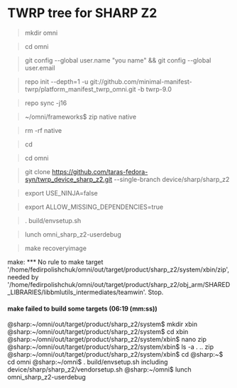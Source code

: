 # TWRP tree for SHARP Z2
>mkdir omni

>cd omni

>git config --global user.name "you name" && git config --global user.email 

>repo init --depth=1 -u git://github.com/minimal-manifest-twrp/platform_manifest_twrp_omni.git -b twrp-9.0

>repo sync -j16

>~/omni/frameworks$ zip native native

>rm -rf native

>cd

>cd omni

>git clone https://github.com/taras-fedora-syn/twrp_device_sharp_z2.git --single-branch device/sharp/sharp_z2

>export USE_NINJA=false

>export ALLOW_MISSING_DEPENDENCIES=true

>. build/envsetup.sh

>lunch omni_sharp_z2-userdebug

>make recoveryimage



make: *** No rule to make target '/home/fedirpolishchuk/omni/out/target/product/sharp_z2/system/xbin/zip', needed by '/home/fedirpolishchuk/omni/out/target/product/sharp_z2/obj_arm/SHARED_LIBRARIES/libbmlutils_intermediates/teamwin'.  Stop.

#### make failed to build some targets (06:19 (mm:ss)) ####

@sharp:~/omni/out/target/product/sharp_z2/system$ mkdir xbin
@sharp:~/omni/out/target/product/sharp_z2/system$ cd xbin
@sharp:~/omni/out/target/product/sharp_z2/system/xbin$ nano zip
@sharp:~/omni/out/target/product/sharp_z2/system/xbin$ ls -a
.  ..  zip
@sharp:~/omni/out/target/product/sharp_z2/system/xbin$ cd
@sharp:~$ cd omni
@sharp:~/omni$ . build/envsetup.sh
including device/sharp/sharp_z2/vendorsetup.sh
@sharp:~/omni$ lunch omni_sharp_z2-userdebug
